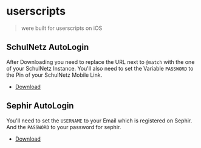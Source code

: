 # userscripts

> were built for userscripts on iOS

## SchulNetz AutoLogin

After Downloading you need to replace the URL next to `@match` with the one of your SchulNetz Instance.
You'll also need to set the Variable `PASSWORD` to the Pin of your SchulNetz Mobile Link.

* [Download](https://github.com/3n3a/userscripts/raw/master/schulnetz-autologin/SchulNetzMobile-AutoLogin.js)

## Sephir AutoLogin

You'll need to set the `USERNAME` to your Email which is registered on Sephir. And the `PASSWORD` to your password for sephir.

* [Download](https://github.com/3n3a/userscripts/raw/master/sephir-autologin/sephirAutologin.js)
